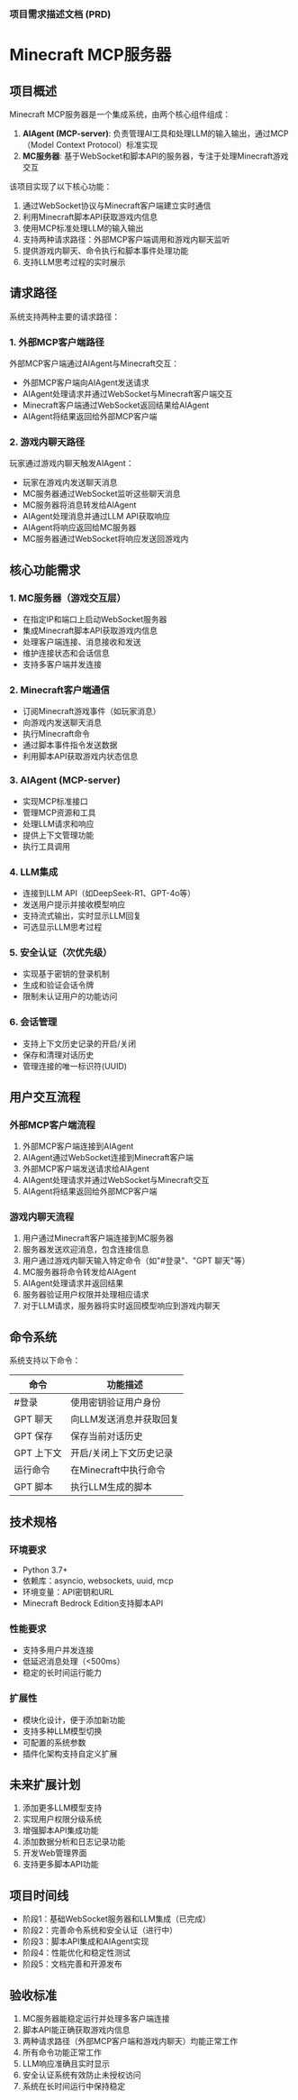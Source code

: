 ### 项目需求描述文档 (PRD)

# Minecraft MCP服务器

## 项目概述

Minecraft MCP服务器是一个集成系统，由两个核心组件组成：

1. **AIAgent (MCP-server)**: 负责管理AI工具和处理LLM的输入输出，通过MCP（Model Context Protocol）标准实现
2. **MC服务器**: 基于WebSocket和脚本API的服务器，专注于处理Minecraft游戏交互

该项目实现了以下核心功能：

1. 通过WebSocket协议与Minecraft客户端建立实时通信
2. 利用Minecraft脚本API获取游戏内信息
3. 使用MCP标准处理LLM的输入输出
4. 支持两种请求路径：外部MCP客户端调用和游戏内聊天监听
5. 提供游戏内聊天、命令执行和脚本事件处理功能
6. 支持LLM思考过程的实时展示

## 请求路径

系统支持两种主要的请求路径：

### 1. 外部MCP客户端路径

外部MCP客户端通过AIAgent与Minecraft交互：
- 外部MCP客户端向AIAgent发送请求
- AIAgent处理请求并通过WebSocket与Minecraft客户端交互
- Minecraft客户端通过WebSocket返回结果给AIAgent
- AIAgent将结果返回给外部MCP客户端

### 2. 游戏内聊天路径

玩家通过游戏内聊天触发AIAgent：
- 玩家在游戏内发送聊天消息
- MC服务器通过WebSocket监听这些聊天消息
- MC服务器将消息转发给AIAgent
- AIAgent处理消息并通过LLM API获取响应
- AIAgent将响应返回给MC服务器
- MC服务器通过WebSocket将响应发送回游戏内

## 核心功能需求

### 1. MC服务器（游戏交互层）

- 在指定IP和端口上启动WebSocket服务器
- 集成Minecraft脚本API获取游戏内信息
- 处理客户端连接、消息接收和发送
- 维护连接状态和会话信息
- 支持多客户端并发连接

### 2. Minecraft客户端通信

- 订阅Minecraft游戏事件（如玩家消息）
- 向游戏内发送聊天消息
- 执行Minecraft命令
- 通过脚本事件指令发送数据
- 利用脚本API获取游戏内状态信息

### 3. AIAgent (MCP-server)

- 实现MCP标准接口
- 管理MCP资源和工具
- 处理LLM请求和响应
- 提供上下文管理功能
- 执行工具调用

### 4. LLM集成

- 连接到LLM API（如DeepSeek-R1、GPT-4o等）
- 发送用户提示并接收模型响应
- 支持流式输出，实时显示LLM回复
- 可选显示LLM思考过程

### 5. 安全认证（次优先级）

- 实现基于密钥的登录机制
- 生成和验证会话令牌
- 限制未认证用户的功能访问

### 6. 会话管理

- 支持上下文历史记录的开启/关闭
- 保存和清理对话历史
- 管理连接的唯一标识符(UUID)

## 用户交互流程

### 外部MCP客户端流程

1. 外部MCP客户端连接到AIAgent
2. AIAgent通过WebSocket连接到Minecraft客户端
3. 外部MCP客户端发送请求给AIAgent
4. AIAgent处理请求并通过WebSocket与Minecraft交互
5. AIAgent将结果返回给外部MCP客户端

### 游戏内聊天流程

1. 用户通过Minecraft客户端连接到MC服务器
2. 服务器发送欢迎消息，包含连接信息
3. 用户通过游戏内聊天输入特定命令（如"#登录"、"GPT 聊天"等）
4. MC服务器将命令转发给AIAgent
5. AIAgent处理请求并返回结果
6. 服务器验证用户权限并处理相应请求
7. 对于LLM请求，服务器将实时返回模型响应到游戏内聊天

## 命令系统

系统支持以下命令：

| 命令 | 功能描述 |
|------|---------|
| #登录 | 使用密钥验证用户身份 |
| GPT 聊天 | 向LLM发送消息并获取回复 |
| GPT 保存 | 保存当前对话历史 |
| GPT 上下文 | 开启/关闭上下文历史记录 |
| 运行命令 | 在Minecraft中执行命令 |
| GPT 脚本 | 执行LLM生成的脚本 |

## 技术规格

### 环境要求

- Python 3.7+
- 依赖库：asyncio, websockets, uuid, mcp
- 环境变量：API密钥和URL
- Minecraft Bedrock Edition支持脚本API

### 性能要求

- 支持多用户并发连接
- 低延迟消息处理（<500ms）
- 稳定的长时间运行能力

### 扩展性

- 模块化设计，便于添加新功能
- 支持多种LLM模型切换
- 可配置的系统参数
- 插件化架构支持自定义扩展

## 未来扩展计划

1. 添加更多LLM模型支持
2. 实现用户权限分级系统
3. 增强脚本API集成功能
4. 添加数据分析和日志记录功能
5. 开发Web管理界面
6. 支持更多脚本API功能

## 项目时间线

- 阶段1：基础WebSocket服务器和LLM集成（已完成）
- 阶段2：完善命令系统和安全认证（进行中）
- 阶段3：脚本API集成和AIAgent实现
- 阶段4：性能优化和稳定性测试
- 阶段5：文档完善和开源发布

## 验收标准

1. MC服务器能稳定运行并处理多客户端连接
2. 脚本API能正确获取游戏内信息
3. 两种请求路径（外部MCP客户端和游戏内聊天）均能正常工作
4. 所有命令功能正常工作
5. LLM响应准确且实时显示
6. 安全认证系统有效防止未授权访问
7. 系统在长时间运行中保持稳定